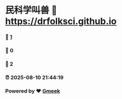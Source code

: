 # 民科学叫兽 :link: https://drfolksci.github.io 
### :page_facing_up: [1](https://drfolksci.github.io/tag.html) 
### :speech_balloon: 0 
### :hibiscus: 2 
### :alarm_clock: 2025-08-10 21:44:19 
### Powered by :heart: [Gmeek](https://github.com/Meekdai/Gmeek)
